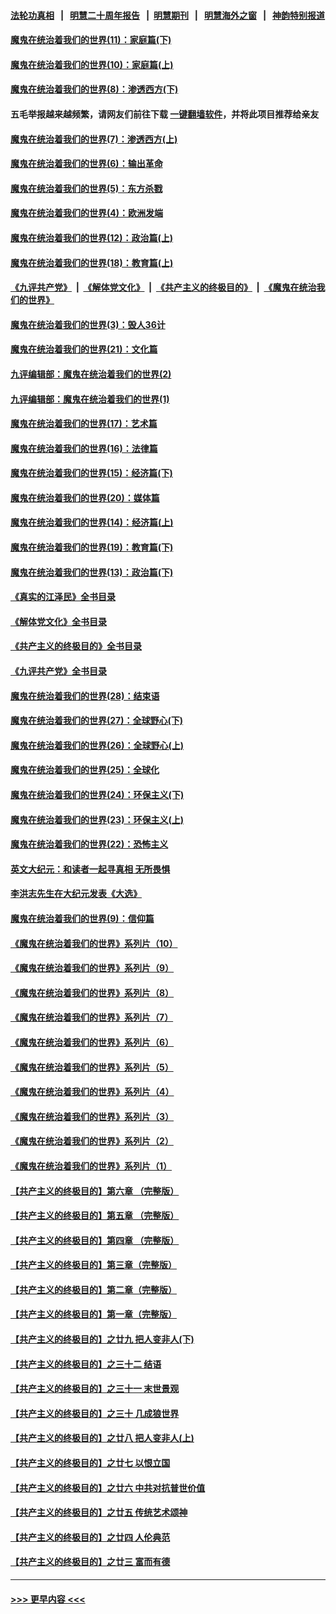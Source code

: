 #### [法轮功真相](https://github.com/gfw-breaker/truth/blob/master/README.md?t=0) &nbsp;&nbsp;|&nbsp;&nbsp; [明慧二十周年报告](https://github.com/gfw-breaker/mh-reports/blob/master/README.md?t=0) &nbsp;&nbsp;|&nbsp;&nbsp;[明慧期刊](https://github.com/gfw-breaker/mh-qikan) &nbsp;&nbsp;|&nbsp;&nbsp; [明慧海外之窗](https://github.com/gfw-breaker/mh-news/blob/master/README.md?t=0) &nbsp;&nbsp;|&nbsp;&nbsp; [神韵特别报道](https://github.com/gfw-breaker/mh-news/blob/master/shenyun.md?t=0)
#### [魔鬼在统治着我们的世界(11)：家庭篇(下)](../pages/nsc422/n10440961.md?t=12230343) 
#### [魔鬼在统治着我们的世界(10)：家庭篇(上)](../pages/nsc422/n10435448.md?t=12230343) 
#### [魔鬼在统治着我们的世界(8)：渗透西方(下)](../pages/nsc422/n10429603.md?t=12230343) 
#### 五毛举报越来越频繁，请网友们前往下载 [一键翻墙软件](https://github.com/gfw-breaker/ssr-accounts)，并将此项目推荐给亲友
#### [魔鬼在统治着我们的世界(7)：渗透西方(上)](../pages/nsc422/n10426013.md?t=12230343) 
#### [魔鬼在统治着我们的世界(6)：输出革命](../pages/nsc422/n10421536.md?t=12230343) 
#### [魔鬼在统治着我们的世界(5)：东方杀戮](../pages/nsc422/n10417707.md?t=12230343) 
#### [魔鬼在统治着我们的世界(4)：欧洲发端](../pages/nsc422/n10414890.md?t=12230343) 
#### [魔鬼在统治着我们的世界(12)：政治篇(上)](../pages/nsc422/n10444576.md?t=12230343) 
#### [魔鬼在统治着我们的世界(18)：教育篇(上)](../pages/nsc422/n10526970.md?t=12230343) 
#### [《九评共产党》](https://github.com/begood0513/9ping.md/blob/master/README.md) &nbsp;|&nbsp; [《解体党文化》](../../../../jtdwh.md/blob/master/README.md)  &nbsp;|&nbsp; [《共产主义的终极目的》](../../../../gczydzjmd.md/blob/master/README.md) &nbsp;|&nbsp; [《魔鬼在统治我们的世界》](../../../../mgztzwmdsj.md/blob/master/README.md) 
#### [魔鬼在统治着我们的世界(3)：毁人36计](../pages/nsc422/n10411583.md?t=12230343) 
#### [魔鬼在统治着我们的世界(21)：文化篇](../pages/nsc422/n10597706.md?t=12230343) 
#### [九评编辑部：魔鬼在统治着我们的世界(2)](../pages/nsc422/n10410036.md?t=12230343) 
#### [九评编辑部：魔鬼在统治着我们的世界(1)](../pages/nsc422/n10406825.md?t=12230343) 
#### [魔鬼在统治着我们的世界(17)：艺术篇](../pages/nsc422/n10499093.md?t=12230343) 
#### [魔鬼在统治着我们的世界(16)：法律篇](../pages/nsc422/n10485969.md?t=12230343) 
#### [魔鬼在统治着我们的世界(15)：经济篇(下)](../pages/nsc422/n10469975.md?t=12230343) 
#### [魔鬼在统治着我们的世界(20)：媒体篇](../pages/nsc422/n10586579.md?t=12230343) 
#### [魔鬼在统治着我们的世界(14)：经济篇(上)](../pages/nsc422/n10457370.md?t=12230343) 
#### [魔鬼在统治着我们的世界(19)：教育篇(下)](../pages/nsc422/n10564808.md?t=12230343) 
#### [魔鬼在统治着我们的世界(13)：政治篇(下)](../pages/nsc422/n10448270.md?t=12230343) 
#### [《真实的江泽民》全书目录](../pages/nsc422/n13721399.md?t=12230343) 
#### [《解体党文化》全书目录](../pages/nsc422/n13721157.md?t=12230343) 
#### [《共产主义的终极目的》全书目录](../pages/nsc422/n13721048.md?t=12230343) 
#### [《九评共产党》全书目录](../pages/nsc422/n13708085.md?t=12230343) 
#### [魔鬼在统治着我们的世界(28)：结束语](../pages/nsc422/n10936246.md?t=12230343) 
#### [魔鬼在统治着我们的世界(27)：全球野心(下)](../pages/nsc422/n10928319.md?t=12230343) 
#### [魔鬼在统治着我们的世界(26)：全球野心(上)](../pages/nsc422/n10900318.md?t=12230343) 
#### [魔鬼在统治着我们的世界(25)：全球化](../pages/nsc422/n10788205.md?t=12230343) 
#### [魔鬼在统治着我们的世界(24)：环保主义(下)](../pages/nsc422/n10695307.md?t=12230343) 
#### [魔鬼在统治着我们的世界(23)：环保主义(上)](../pages/nsc422/n10688613.md?t=12230343) 
#### [魔鬼在统治着我们的世界(22)：恐怖主义](../pages/nsc422/n10614727.md?t=12230343) 
#### [英文大纪元：和读者一起寻真相 无所畏惧](../pages/nsc422/n12542027.md?t=12230343) 
#### [李洪志先生在大纪元发表《大选》](../pages/nsc422/n12534746.md?t=12230343) 
#### [魔鬼在统治着我们的世界(9)：信仰篇](../pages/nsc422/n10432159.md?t=12230343) 
#### [《魔鬼在统治着我们的世界》系列片（10）](../pages/nsc422/n12292670.md?t=12230343) 
#### [《魔鬼在统治着我们的世界》系列片（9）](../pages/nsc422/n12290859.md?t=12230343) 
#### [《魔鬼在统治着我们的世界》系列片（8）](../pages/nsc422/n12287445.md?t=12230343) 
#### [《魔鬼在统治着我们的世界》系列片（7）](../pages/nsc422/n12283425.md?t=12230343) 
#### [《魔鬼在统治着我们的世界》系列片（6）](../pages/nsc422/n12282314.md?t=12230343) 
#### [《魔鬼在统治着我们的世界》系列片（5）](../pages/nsc422/n12281419.md?t=12230343) 
#### [《魔鬼在统治着我们的世界》系列片（4）](../pages/nsc422/n12274024.md?t=12230343) 
#### [《魔鬼在统治着我们的世界》系列片（3）](../pages/nsc422/n12271322.md?t=12230343) 
#### [《魔鬼在统治着我们的世界》系列片（2）](../pages/nsc422/n12269049.md?t=12230343) 
#### [《魔鬼在统治着我们的世界》系列片（1）](../pages/nsc422/n12267575.md?t=12230343) 
#### [【共产主义的终极目的】第六章 （完整版）](../pages/nsc422/n11428913.md?t=12230343) 
#### [【共产主义的终极目的】第五章 （完整版）](../pages/nsc422/n11428912.md?t=12230343) 
#### [【共产主义的终极目的】第四章 （完整版）](../pages/nsc422/n11428907.md?t=12230343) 
#### [【共产主义的终极目的】第三章（完整版）](../pages/nsc422/n11428848.md?t=12230343) 
#### [【共产主义的终极目的】第二章（完整版）](../pages/nsc422/n11428831.md?t=12230343) 
#### [【共产主义的终极目的】第一章（完整版）](../pages/nsc422/n11417651.md?t=12230343) 
#### [【共产主义的终极目的】之廿九 把人变非人(下)](../pages/nsc422/n11344140.md?t=12230343) 
#### [【共产主义的终极目的】之三十二 结语](../pages/nsc422/n11360535.md?t=12230343) 
#### [【共产主义的终极目的】之三十一 末世景观](../pages/nsc422/n11351129.md?t=12230343) 
#### [【共产主义的终极目的】之三十 几成狼世界](../pages/nsc422/n11348280.md?t=12230343) 
#### [【共产主义的终极目的】之廿八 把人变非人(上)](../pages/nsc422/n11340492.md?t=12230343) 
#### [【共产主义的终极目的】之廿七 以恨立国](../pages/nsc422/n11336944.md?t=12230343) 
#### [【共产主义的终极目的】之廿六 中共对抗普世价值](../pages/nsc422/n11324785.md?t=12230343) 
#### [【共产主义的终极目的】之廿五 传统艺术颂神](../pages/nsc422/n11296396.md?t=12230343) 
#### [【共产主义的终极目的】之廿四 人伦典范](../pages/nsc422/n11296397.md?t=12230343) 
#### [【共产主义的终极目的】之廿三 富而有德](../pages/nsc422/n11283598.md?t=12230343) 

----
#### [ >>> 更早内容 <<< ](../indexes/nsc422-earlier.md)
